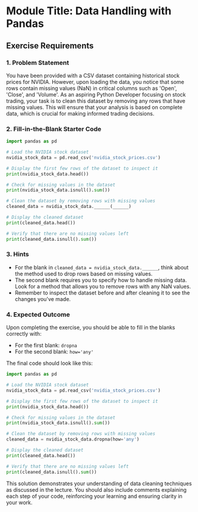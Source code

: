 # Module Title: Data Handling with Pandas

## Exercise Requirements

### 1. Problem Statement
You have been provided with a CSV dataset containing historical stock prices for NVIDIA. However, upon loading the data, you notice that some rows contain missing values (NaN) in critical columns such as 'Open', 'Close', and 'Volume'. As an aspiring Python Developer focusing on stock trading, your task is to clean this dataset by removing any rows that have missing values. This will ensure that your analysis is based on complete data, which is crucial for making informed trading decisions.

### 2. Fill-in-the-Blank Starter Code
```python
import pandas as pd

# Load the NVIDIA stock dataset
nvidia_stock_data = pd.read_csv('nvidia_stock_prices.csv')

# Display the first few rows of the dataset to inspect it
print(nvidia_stock_data.head())

# Check for missing values in the dataset
print(nvidia_stock_data.isnull().sum())

# Clean the dataset by removing rows with missing values
cleaned_data = nvidia_stock_data.______(______)

# Display the cleaned dataset
print(cleaned_data.head())

# Verify that there are no missing values left
print(cleaned_data.isnull().sum())
```

### 3. Hints
- For the blank in `cleaned_data = nvidia_stock_data.______`, think about the method used to drop rows based on missing values.
- The second blank requires you to specify how to handle missing data. Look for a method that allows you to remove rows with any NaN values.
- Remember to inspect the dataset before and after cleaning it to see the changes you've made.

### 4. Expected Outcome
Upon completing the exercise, you should be able to fill in the blanks correctly with:
- For the first blank: `dropna`
- For the second blank: `how='any'`

The final code should look like this:

```python
import pandas as pd

# Load the NVIDIA stock dataset
nvidia_stock_data = pd.read_csv('nvidia_stock_prices.csv')

# Display the first few rows of the dataset to inspect it
print(nvidia_stock_data.head())

# Check for missing values in the dataset
print(nvidia_stock_data.isnull().sum())

# Clean the dataset by removing rows with missing values
cleaned_data = nvidia_stock_data.dropna(how='any')

# Display the cleaned dataset
print(cleaned_data.head())

# Verify that there are no missing values left
print(cleaned_data.isnull().sum())
```

This solution demonstrates your understanding of data cleaning techniques as discussed in the lecture. You should also include comments explaining each step of your code, reinforcing your learning and ensuring clarity in your work.